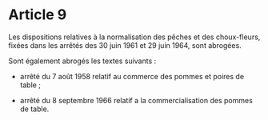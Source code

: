 # Article 9

Les dispositions relatives à la normalisation des pêches et des choux-fleurs, fixées dans les arrêtés des 30 juin 1961 et 29 juin 1964, sont abrogées.

Sont également abrogés les textes suivants :

- arrêté du 7 août 1958 relatif au commerce des pommes et poires de table ;

- arrêté du 8 septembre 1966 relatif a la commercialisation  des pommes de table.

